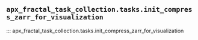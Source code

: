 ## `apx_fractal_task_collection.tasks.init_compress_zarr_for_visualization`

::: apx_fractal_task_collection.tasks.init_compress_zarr_for_visualization

